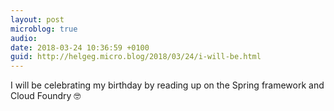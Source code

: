 ```yaml
---
layout: post
microblog: true
audio: 
date: 2018-03-24 10:36:59 +0100
guid: http://helgeg.micro.blog/2018/03/24/i-will-be.html
---
```

I will be celebrating my birthday by reading up on the Spring framework and Cloud Foundry 🤓
